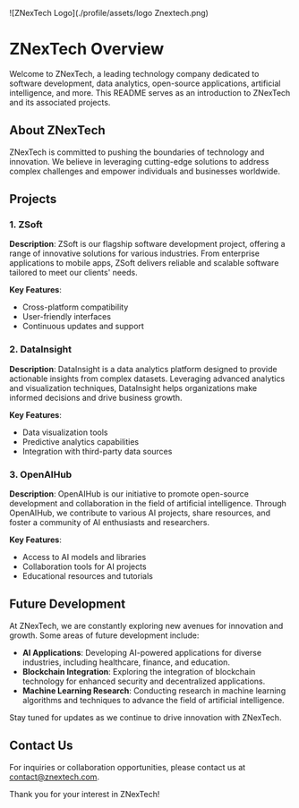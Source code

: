 
![ZNexTech Logo](./profile/assets/logo Znextech.png)


# ZNexTech Overview

Welcome to ZNexTech, a leading technology company dedicated to software development, data analytics, open-source applications, artificial intelligence, and more. This README serves as an introduction to ZNexTech and its associated projects.

## About ZNexTech

ZNexTech is committed to pushing the boundaries of technology and innovation. We believe in leveraging cutting-edge solutions to address complex challenges and empower individuals and businesses worldwide.

## Projects

### 1. ZSoft

**Description**: ZSoft is our flagship software development project, offering a range of innovative solutions for various industries. From enterprise applications to mobile apps, ZSoft delivers reliable and scalable software tailored to meet our clients' needs.

**Key Features**:
- Cross-platform compatibility
- User-friendly interfaces
- Continuous updates and support

### 2. DataInsight

**Description**: DataInsight is a data analytics platform designed to provide actionable insights from complex datasets. Leveraging advanced analytics and visualization techniques, DataInsight helps organizations make informed decisions and drive business growth.

**Key Features**:
- Data visualization tools
- Predictive analytics capabilities
- Integration with third-party data sources

### 3. OpenAIHub

**Description**: OpenAIHub is our initiative to promote open-source development and collaboration in the field of artificial intelligence. Through OpenAIHub, we contribute to various AI projects, share resources, and foster a community of AI enthusiasts and researchers.

**Key Features**:
- Access to AI models and libraries
- Collaboration tools for AI projects
- Educational resources and tutorials

## Future Development

At ZNexTech, we are constantly exploring new avenues for innovation and growth. Some areas of future development include:

- **AI Applications**: Developing AI-powered applications for diverse industries, including healthcare, finance, and education.
- **Blockchain Integration**: Exploring the integration of blockchain technology for enhanced security and decentralized applications.
- **Machine Learning Research**: Conducting research in machine learning algorithms and techniques to advance the field of artificial intelligence.

Stay tuned for updates as we continue to drive innovation with ZNexTech.

## Contact Us

For inquiries or collaboration opportunities, please contact us at [contact@znextech.com](mailto:contact@znextech.com).

Thank you for your interest in ZNexTech!
